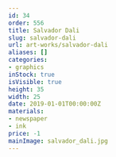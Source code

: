 ```yaml
---
id: 34
order: 556
title: Salvador Dali
slug: salvador-dali
url: art-works/salvador-dali
aliases: []
categories:
- graphics
inStock: true
isVisible: true
height: 35
width: 25
date: 2019-01-01T00:00:00Z
materials:
- newspaper
- ink
price: -1
mainImage: salvador_dali.jpg
---
```

